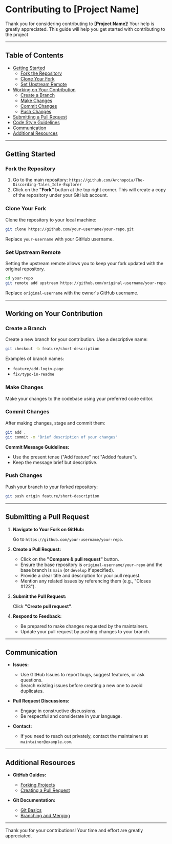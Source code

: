 # Contributing to [Project Name]

Thank you for considering contributing to **[Project Name]**! Your help is greatly appreciated. This guide will help you get started with contributing to the project

---

## Table of Contents

- [Getting Started](#getting-started)
  - [Fork the Repository](#fork-the-repository)
  - [Clone Your Fork](#clone-your-fork)
  - [Set Upstream Remote](#set-upstream-remote)
- [Working on Your Contribution](#working-on-your-contribution)
  - [Create a Branch](#create-a-branch)
  - [Make Changes](#make-changes)
  - [Commit Changes](#commit-changes)
  - [Push Changes](#push-changes)
- [Submitting a Pull Request](#submitting-a-pull-request)
- [Code Style Guidelines](#code-style-guidelines)
- [Communication](#communication)
- [Additional Resources](#additional-resources)

---

## Getting Started

### Fork the Repository

1. Go to the main repository: `https://github.com/Archopoia/The-Discording-Tales_Idle-Explorer`
2. Click on the **"Fork"** button at the top right corner. This will create a copy of the repository under your GitHub account.

### Clone Your Fork

Clone the repository to your local machine:

```bash
git clone https://github.com/your-username/your-repo.git
```

Replace `your-username` with your GitHub username.

### Set Upstream Remote

Setting the upstream remote allows you to keep your fork updated with the original repository.

```bash
cd your-repo
git remote add upstream https://github.com/original-username/your-repo.git
```

Replace `original-username` with the owner's GitHub username.

---

## Working on Your Contribution

### Create a Branch

Create a new branch for your contribution. Use a descriptive name:

```bash
git checkout -b feature/short-description
```

Examples of branch names:

- `feature/add-login-page`
- `fix/typo-in-readme`

### Make Changes

Make your changes to the codebase using your preferred code editor.

### Commit Changes

After making changes, stage and commit them:

```bash
git add .
git commit -m "Brief description of your changes"
```

**Commit Message Guidelines:**

- Use the present tense ("Add feature" not "Added feature").
- Keep the message brief but descriptive.

### Push Changes

Push your branch to your forked repository:

```bash
git push origin feature/short-description
```

---

## Submitting a Pull Request

1. **Navigate to Your Fork on GitHub:**

   Go to `https://github.com/your-username/your-repo`.

2. **Create a Pull Request:**

   - Click on the **"Compare & pull request"** button.
   - Ensure the base repository is `original-username/your-repo` and the base branch is `main` (or `develop` if specified).
   - Provide a clear title and description for your pull request.
   - Mention any related issues by referencing them (e.g., "Closes #123").

3. **Submit the Pull Request:**

   Click **"Create pull request"**.

4. **Respond to Feedback:**

   - Be prepared to make changes requested by the maintainers.
   - Update your pull request by pushing changes to your branch.

---

## Communication

- **Issues:**
  - Use GitHub Issues to report bugs, suggest features, or ask questions.
  - Search existing issues before creating a new one to avoid duplicates.

- **Pull Request Discussions:**
  - Engage in constructive discussions.
  - Be respectful and considerate in your language.

- **Contact:**
  - If you need to reach out privately, contact the maintainers at `maintainer@example.com`.

---

## Additional Resources

- **GitHub Guides:**
  - [Forking Projects](https://guides.github.com/activities/forking/)
  - [Creating a Pull Request](https://help.github.com/articles/creating-a-pull-request/)

- **Git Documentation:**
  - [Git Basics](https://git-scm.com/book/en/v2/Getting-Started-Git-Basics)
  - [Branching and Merging](https://git-scm.com/book/en/v2/Git-Branching-Basic-Branching-and-Merging)

---

Thank you for your contributions! Your time and effort are greatly appreciated.